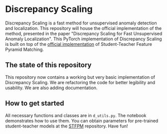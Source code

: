# Discrepancy Scaling
Discrepancy Scaling is a fast method for unsupervised anomaly detection and localization. This repository will house the official implementation of the method, presented in the paper "Discrepancy Scaling for Fast Unsupervised
Anomaly Localization". This PyTorch implementation of Discrepancy Scaling is built on top of the [official implementation](https://github.com/gdwang08/STFPM) of Student-Teacher Feature Pyramid Matching.

## The state of this repository
This repository now contains a working but very basic implementation of Discrepancy Scaling. We are refactoring the code for better legibility and usability. We are also adding documentation.

## How to get started
All necessary functions and classes are in `d_utils.py`. The notebook demonstrates how to use them. You can obtain parameters for pre-trained student-teacher models at the [STFPM](https://github.com/gdwang08/STFPM) repository. Have fun!
